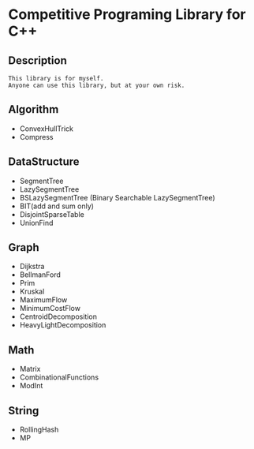 
# Competitive Programing Library for C++

## Description

    This library is for myself.
    Anyone can use this library, but at your own risk.

## Algorithm

- ConvexHullTrick
- Compress

## DataStructure

- SegmentTree
- LazySegmentTree
- BSLazySegmentTree (Binary Searchable LazySegmentTree)
- BIT(add and sum only)
- DisjointSparseTable
- UnionFind

## Graph

- Dijkstra
- BellmanFord
- Prim
- Kruskal
- MaximumFlow
- MinimumCostFlow
- CentroidDecomposition
- HeavyLightDecomposition

## Math

- Matrix
- CombinationalFunctions
- ModInt

## String

- RollingHash
- MP

